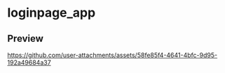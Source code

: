 # loginpage_app

## Preview
https://github.com/user-attachments/assets/58fe85f4-4641-4bfc-9d95-192a49684a37



